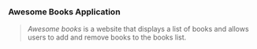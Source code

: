 

### Awesome Books Application

> _Awesome books_ is a website that displays a list of books and allows users to add and remove books to the books list.
